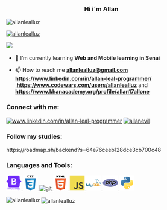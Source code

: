<h3 align="center">Hi i´m Allan</h3>

<p align="left"> <img src="https://komarev.com/ghpvc/?username=allanlealluz&label=Profile%20views&color=0e75b6&style=flat" alt="allanlealluz" /> </p>

<p align="left"> <a href="https://github.com/ryo-ma/github-profile-trophy"><img src="https://github-profile-trophy.vercel.app/?username=allanlealluz" alt="allanlealluz" /></a></p>
<p align="left"> <img src="https://www.codewars.com/users/allanlealluz/badges/large"></p>

- 🌱 I’m currently learning **Web and Mobile learning in Senai**

- 📫 How to reach me **allanlealluz@gmail.com**  **https://www.linkedin.com/in/allan-leal-programmer/** ,**https://www.codewars.com/users/allanlealluz** and **https://www.khanacademy.org/profile/allan17allone**

<h3 align="left">Connect with me:</h3>
<p align="left">
<a href="https://www.linkedin.com/in/allan-leal-programmer" target="blank"><img align="center" src="https://raw.githubusercontent.com/rahuldkjain/github-profile-readme-generator/master/src/images/icons/Social/linked-in-alt.svg" alt="www.linkedin.com/in/allan-leal-programmer" height="30" width="40" /></a>
<a href="https://instagram.com/allanevil" target="blank"><img align="center" src="https://raw.githubusercontent.com/rahuldkjain/github-profile-readme-generator/master/src/images/icons/Social/instagram.svg" alt="allanevil" height="30" width="40" /></a>
</p>
<h3 align="left">Follow my studies:</h3>
<p>https://roadmap.sh/backend?s=64e76ceeb128dce3cb700c48</p>
<h3 align="left">Languages and Tools:</h3>
<p align="left"> <a href="https://getbootstrap.com" target="_blank"> <img src="https://raw.githubusercontent.com/devicons/devicon/master/icons/bootstrap/bootstrap-plain-wordmark.svg" alt="bootstrap" width="40" height="40"/> </a> <a href="https://www.w3schools.com/css/" target="_blank"> <img src="https://raw.githubusercontent.com/devicons/devicon/master/icons/css3/css3-original-wordmark.svg" alt="css3" width="40" height="40"/> </a><a href="https://git-scm.com/" target="_blank"> <img src="https://www.vectorlogo.zone/logos/git-scm/git-scm-icon.svg" alt="git" width="40" height="40"/> </a> <a href="https://www.w3.org/html/" target="_blank"> <img src="https://raw.githubusercontent.com/devicons/devicon/master/icons/html5/html5-original-wordmark.svg" alt="html5" width="40" height="40"/> </a> <a href="https://developer.mozilla.org/en-US/docs/Web/JavaScript" target="_blank"> <img src="https://raw.githubusercontent.com/devicons/devicon/master/icons/javascript/javascript-original.svg" alt="javascript" width="40" height="40"/> </a> <a href="https://www.mysql.com/" target="_blank"> <img src="https://raw.githubusercontent.com/devicons/devicon/master/icons/mysql/mysql-original-wordmark.svg" alt="mysql" width="40" height="40"/> </a> <a href="https://www.php.net" target="_blank"> <img src="https://raw.githubusercontent.com/devicons/devicon/master/icons/php/php-original.svg" alt="php" width="40" height="40"/> </a> <a href="https://www.python.org" target="_blank"> <img src="https://raw.githubusercontent.com/devicons/devicon/master/icons/python/python-original.svg" alt="python" width="40" height="40"/> </a> </p>

<p><img align="left" src="https://github-readme-stats.vercel.app/api/top-langs?username=allanlealluz&show_icons=true&locale=en&layout=compact" alt="allanlealluz" /></p>

<p>&nbsp;<img align="center" src="https://github-readme-stats.vercel.app/api?username=allanlealluz&show_icons=true&locale=en" alt="allanlealluz" /></p>
